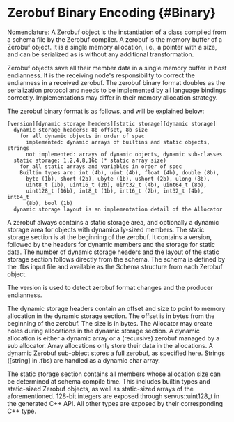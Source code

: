# Zerobuf Binary Encoding {#Binary}

Nomenclature: A Zerobuf object is the instantiation of a class compiled
from a schema file by the Zerobuf compiler. A zerobuf is the memory
buffer of a Zerobuf object. It is a single memory allocation, i.e., a
pointer with a size, and can be serialized as is without any additional
transformation.

Zerobuf objects save all their member data in a single memory buffer in
host endianness. It is the receiving node's responsibility to correct
the endianness in a received zerobuf. The zerobuf binary format doubles
as the serialization protocol and needs to be implemented by all
language bindings correctly. Implementations may differ in their memory
allocation strategy.

The zerobuf binary format is as follows, and will be explained below:

    [version][dynamic storage headers][static storage][dynamic storage]
      dynamic storage headers: 8b offset, 8b size
        for all dynamic objects in order of spec
          implemented: dynamic arrays of builtins and static objects, strings
          not implemented: arrays of dynamic objects, dynamic sub-classes
      static storage: 1,2,4,8,16b (* static array size)
        for all static arrays and variables in order of spec
        Builtin types are: int (4b), uint (4b), float (4b), double (8b),
          byte (1b), short (2b), ubyte (1b), ushort (2b), ulong (8b),
          uint8_t (1b), uint16_t (2b), uint32_t (4b), uint64_t (8b),
          uint128_t (16b), int8_t (1b), int16_t (2b), int32_t (4b), int64_t
          (8b), bool (1b)
      dynamic storage layout is an implementation detail of the Allocator

A zerobuf always contains a static storage area, and optionally a
dynamic storage area for objects with dynamically-sized members. The
static storage section is at the beginning of the zerobuf. It contains a
version, followed by the headers for dynamic members and the storage for
static data. The number of dynamic storage headers and the layout of the
static storage section follows directly from the schema. The schema is
defined by the .fbs input file and available as the Schema structure
from each Zerobuf object.

The version is used to detect zerobuf format changes and the producer
endianness.

The dynamic storage headers contain an offset and size to point to
memory allocation in the dynamic storage section. The offset is in bytes
from the beginning of the zerobuf. The size is in bytes. The Allocator
may create holes during allocations in the dynamic storage section. A
dynamic allocation is either a dynamic array or a (recursive) zerobuf
managed by a sub allocator. Array allocations only store their data in
the allocations. A dynamic Zerobuf sub-object stores a full zerobuf, as
specified here. Strings ([string] in .fbs) are handled as a dynamic char
array.

The static storage section contains all members whose allocation size
can be determined at schema compile time. This includes builtin types
and static-sized Zerobuf objects, as well as static-sized arrays of the
aforementioned. 128-bit integers are exposed through servus::uint128_t
in the generated C++ API. All other types are exposed by their
corresponding C++ type.
